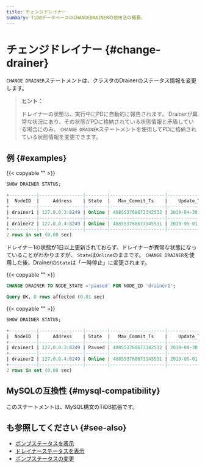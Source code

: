 ```yaml
---
title: チェンジドレイナー
summary: TiDBデータベースのCHANGEDRAINERの使用法の概要。
---
```


# チェンジドレイナー {#change-drainer}

`CHANGE DRAINER`ステートメントは、クラスタのDrainerのステータス情報を変更します。

> **ヒント：**
>
> ドレイナーの状態は、実行中にPDに自動的に報告されます。 Drainerが異常な状況にあり、その状態がPDに格納されている状態情報と矛盾している場合にのみ、 `CHANGE DRAINER`ステートメントを使用してPDに格納されている状態情報を変更できます。

## 例 {#examples}

{{< copyable "" >}}

```sql
SHOW DRAINER STATUS;
```

```sql
+----------|----------------|--------|--------------------|---------------------|
|  NodeID  |     Address    | State  |   Max_Commit_Ts    |    Update_Time      |
+----------|----------------|--------|--------------------|---------------------|
| drainer1 | 127.0.0.3:8249 | Online | 408553768673342532 | 2019-04-30 00:00:03 |
+----------|----------------|--------|--------------------|---------------------|
| drainer2 | 127.0.0.4:8249 | Online | 408553768673345531 | 2019-05-01 00:00:04 |
+----------|----------------|--------|--------------------|---------------------|
2 rows in set (0.00 sec)
```

ドレイナー1の状態が1日以上更新されておらず、ドレイナーが異常な状態になっていることがわかりますが、 `State`は`Online`のままです。 `CHANGE DRAINER`を使用した後、Drainerの`State`は「一時停止」に変更されます。

{{< copyable "" >}}

```sql
CHANGE DRAINER TO NODE_STATE ='paused' FOR NODE_ID 'drainer1';
```

```sql
Query OK, 0 rows affected (0.01 sec)
```

{{< copyable "" >}}

```sql
SHOW DRAINER STATUS;
```

```sql
+----------|----------------|--------|--------------------|---------------------|
|  NodeID  |     Address    | State  |   Max_Commit_Ts    |    Update_Time      |
+----------|----------------|--------|--------------------|---------------------|
| drainer1 | 127.0.0.3:8249 | Paused | 408553768673342532 | 2019-04-30 00:00:03 |
+----------|----------------|--------|--------------------|---------------------|
| drainer2 | 127.0.0.4:8249 | Online | 408553768673345531 | 2019-05-01 00:00:04 |
+----------|----------------|--------|--------------------|---------------------|
2 rows in set (0.00 sec)
```

## MySQLの互換性 {#mysql-compatibility}

このステートメントは、MySQL構文のTiDB拡張です。

## も参照してください {#see-also}

-   [ポンプステータスを表示](/sql-statements/sql-statement-show-pump-status.md)
-   [ドレイナーステータスを表示](/sql-statements/sql-statement-show-drainer-status.md)
-   [ポンプステータスの変更](/sql-statements/sql-statement-change-pump.md)

